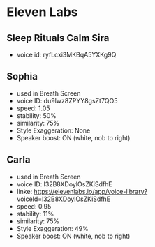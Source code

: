 # Eleven Labs

## Sleep Rituals Calm Sira

- voice id: ryfLcxi3MKBqA5YXKg9Q

## Sophia

- used in Breath Screen
- voice ID: du9lwz8ZPYY8gsZt7QO5
- speed: 1.05
- stability: 50%
- similarity: 75%
- Style Exaggeration: None
- Speaker boost: ON (white, nob to right)

## Carla

- used in Breath Screen
- voice ID: l32B8XDoylOsZKiSdfhE
- linke: https://elevenlabs.io/app/voice-library?voiceId=l32B8XDoylOsZKiSdfhE
- speed: 0.95
- stability: 11%
- similarity: 75%
- Style Exaggeration: 49%
- Speaker boost: ON (white, nob to right)
